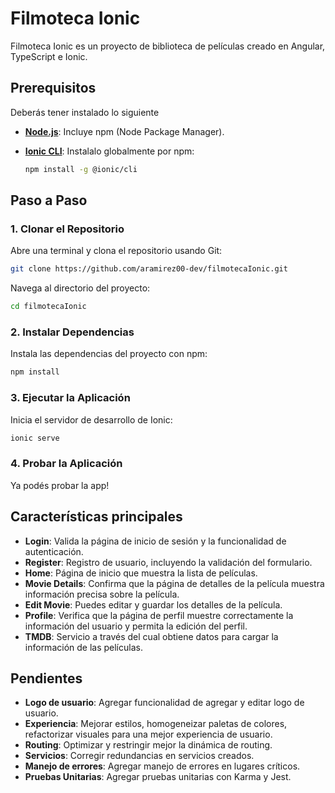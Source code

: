 # Filmoteca Ionic

Filmoteca Ionic es un proyecto de biblioteca de películas creado en Angular, TypeScript e Ionic.

## Prerequisitos

Deberás tener instalado lo siguiente

- **[Node.js](https://nodejs.org/)**: Incluye npm (Node Package Manager).
- **[Ionic CLI](https://ionicframework.com/docs/cli)**: Instalalo globalmente por npm:

  ```bash
  npm install -g @ionic/cli
  ```
  
## Paso a Paso

### 1. Clonar el Repositorio

Abre una terminal y clona el repositorio usando Git:

```bash
git clone https://github.com/aramirez00-dev/filmotecaIonic.git
```

Navega al directorio del proyecto:

```bash
cd filmotecaIonic
```

### 2. Instalar Dependencias

Instala las dependencias del proyecto con npm:

```bash
npm install
```

### 3. Ejecutar la Aplicación

Inicia el servidor de desarrollo de Ionic:

```bash
ionic serve
```

### 4. Probar la Aplicación

Ya podés probar la app!

## Características principales

- **Login**: Valida la página de inicio de sesión y la funcionalidad de autenticación.
- **Register**: Registro de usuario, incluyendo la validación del formulario.
- **Home**: Página de inicio que muestra la lista de películas.
- **Movie Details**: Confirma que la página de detalles de la película muestra información precisa sobre la película.
- **Edit Movie**: Puedes editar y guardar los detalles de la película.
- **Profile**: Verifica que la página de perfil muestre correctamente la información del usuario y permita la edición del perfil.
- **TMDB**: Servicio a través del cual obtiene datos para cargar la información de las películas.

## Pendientes

- **Logo de usuario**: Agregar funcionalidad de agregar y editar logo de usuario.
- **Experiencia**: Mejorar estilos, homogeneizar paletas de colores, refactorizar visuales para una mejor experiencia de usuario.
- **Routing**: Optimizar y restringir mejor la dinámica de routing.
- **Servicios**: Corregir redundancias en servicios creados.
- **Manejo de errores**: Agregar manejo de errores en lugares críticos.
- **Pruebas Unitarias**: Agregar pruebas unitarias con Karma y Jest.

